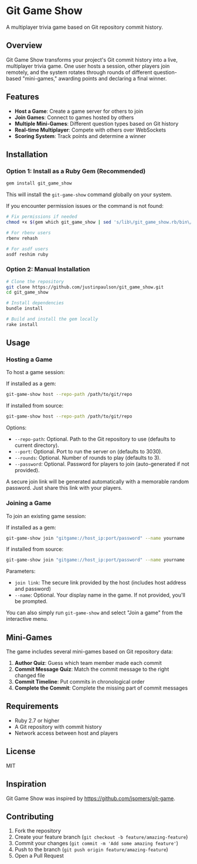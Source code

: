 # Git Game Show

A multiplayer trivia game based on Git repository commit history.

## Overview

Git Game Show transforms your project's Git commit history into a live, multiplayer trivia game. One user hosts a session, other players join remotely, and the system rotates through rounds of different question-based "mini-games," awarding points and declaring a final winner.

## Features

- **Host a Game**: Create a game server for others to join
- **Join Games**: Connect to games hosted by others
- **Multiple Mini-Games**: Different question types based on Git history
- **Real-time Multiplayer**: Compete with others over WebSockets
- **Scoring System**: Track points and determine a winner

## Installation

### Option 1: Install as a Ruby Gem (Recommended)

```bash
gem install git_game_show
```

This will install the `git-game-show` command globally on your system.

If you encounter permission issues or the command is not found:

```bash
# Fix permissions if needed
chmod +x $(gem which git_game_show | sed 's/lib\/git_game_show.rb/bin\/git-game-show/')

# For rbenv users
rbenv rehash

# For asdf users
asdf reshim ruby
```

### Option 2: Manual Installation

```bash
# Clone the repository
git clone https://github.com/justinpaulson/git_game_show.git
cd git_game_show

# Install dependencies
bundle install

# Build and install the gem locally
rake install
```

## Usage

### Hosting a Game

To host a game session:

If installed as a gem:
```bash
git-game-show host --repo-path /path/to/git/repo
```

If installed from source:
```bash
git-game-show host --repo-path /path/to/git/repo
```

Options:
- `--repo-path`: Optional. Path to the Git repository to use (defaults to current directory).
- `--port`: Optional. Port to run the server on (defaults to 3030).
- `--rounds`: Optional. Number of rounds to play (defaults to 3).
- `--password`: Optional. Password for players to join (auto-generated if not provided).

A secure join link will be generated automatically with a memorable random password. Just share this link with your players.

### Joining a Game

To join an existing game session:

If installed as a gem:
```bash
git-game-show join "gitgame://host_ip:port/password" --name yourname
```

If installed from source:
```bash
git-game-show join "gitgame://host_ip:port/password" --name yourname
```

Parameters:
- `join link`: The secure link provided by the host (includes host address and password)
- `--name`: Optional. Your display name in the game. If not provided, you'll be prompted.

You can also simply run `git-game-show` and select "Join a game" from the interactive menu.

## Mini-Games

The game includes several mini-games based on Git repository data:

1. **Author Quiz**: Guess which team member made each commit
2. **Commit Message Quiz**: Match the commit message to the right changed file
3. **Commit Timeline**: Put commits in chronological order
4. **Complete the Commit**: Complete the missing part of commit messages

## Requirements

- Ruby 2.7 or higher
- A Git repository with commit history
- Network access between host and players

## License

MIT

## Inspiration

Git Game Show was inspired by https://github.com/jsomers/git-game.

## Contributing

1. Fork the repository
2. Create your feature branch (`git checkout -b feature/amazing-feature`)
3. Commit your changes (`git commit -m 'Add some amazing feature'`)
4. Push to the branch (`git push origin feature/amazing-feature`)
5. Open a Pull Request
